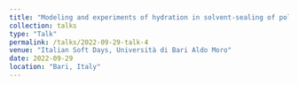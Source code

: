 ```yaml
---
title: "Modeling and experiments of hydration in solvent-sealing of polymeric films"
collection: talks
type: "Talk"
permalink: /talks/2022-09-29-talk-4
venue: "Italian Soft Days, Università di Bari Aldo Moro"
date: 2022-09-29
location: "Bari, Italy"
---
```

